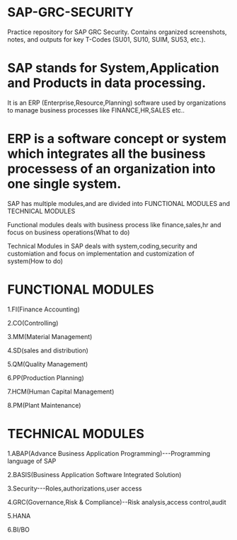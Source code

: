 # SAP-GRC-SECURITY
Practice repository for SAP GRC Security. Contains organized screenshots, notes, and outputs for key T-Codes (SU01, SU10, SUIM, SU53, etc.).


# SAP stands for System,Application and Products in data processing.

It is an ERP (Enterprise,Resource,Planning) software used by organizations to manage business processes like FINANCE,HR,SALES etc..

# ERP is a software concept or system which integrates all the business processess of an organization into one single system.

SAP has multiple modules,and are divided into FUNCTIONAL MODULES and TECHNICAL MODULES

Functional modules deals with business process like finance,sales,hr and focus on business operations(What to do)

Technical Modules in SAP deals with system,coding,security and customiation and focus on implementation and customization of system(How to do)

# FUNCTIONAL MODULES                                  
                                         
1.FI(Finance Accounting)                         

2.CO(Controlling)                              

3.MM(Material Management)

4.SD(sales and distribution)    

5.QM(Quality Management)                         
 
6.PP(Production Planning)                          

7.HCM(Human Capital Management)

8.PM(Plant Maintenance)


# TECHNICAL MODULES

1.ABAP(Advance Business Application Programming)---Programming language of SAP

2.BASIS(Business Application Software Integrated Solution)

3.Security---Roles,authorizations,user access   

4.GRC(Governance,Risk & Compliance)--Risk analysis,access control,audit

5.HANA

6.BI/BO


